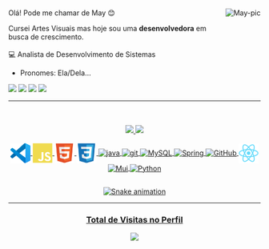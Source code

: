 ### 
  <img align="right" alt="May-pic" height="150" src="https://media.discordapp.net/attachments/710838033724735530/893841618585649162/Webp.net-gifmaker-1.gif">
Olá! Pode me chamar de May 😊

Cursei Artes Visuais mas hoje sou uma <b>desenvolvedora</b> em busca de crescimento. 
<br><br>
💻 Analista de Desenvolvimento de Sistemas  
- Pronomes: Ela/Dela...

<div>   
 
 <!-- <a href="https://instagram.com/maiurysousa" target="_blank"><img src="https://img.shields.io/badge/Instagram-E4405F?style=for-the-badge&logo=instagram&logoColor=white" target="_blank"></a>-->
  <a href = "mailto:maiuryprogramando@gmail.com"><img src="https://img.shields.io/badge/Gmail-D14836?style=for-the-badge&logo=gmail&logoColor=white" target="_blank"></a>
  <a href="https://www.linkedin.com/in/maiury-sousa/" target="_blank"><img src="https://img.shields.io/badge/-LinkedIn-%230077B5?style=for-the-badge&logo=linkedin&logoColor=white" target="_blank"></a> 
  <a href="https://codepen.io/maiurysousa"  target="_blank"><img src="https://img.shields.io/badge/Codepen-000000?style=for-the-badge&logo=codepen&logoColor=white"></a>
  <a><img src="https://img.shields.io/badge/Discord-7289DA?style=for-the-badge&logo=discord&logoColor=white" target="_blank"></a> 
 
</div>

<hr>

<br>
<br> 
 
<!--![Anurag's GitHub stats](https://github-readme-stats.vercel.app/api?username=maiurysousa&show_icons=true&theme=dracula ) <!--![Top Langs](https://github-readme-stats.vercel.app/api/top-langs/?username=maiurysousa&layout=compact&theme=dracula)--> <!--![Top Langs](img height="130em"  https://github-readme-stats.vercel.app/api/top-langs/?username=maiurysousa&layout=compact&langs_count=7&theme=dracula) -->
 
<div align="center" style="display: inline_block">
 
  <a href="https://github.com/maiurysousa">
 
  <img height="132em"  src="https://github-readme-stats.vercel.app/api?username=maiurysousa&show_icons=true&theme=dracula&include_all_commits=true&count_private=true"/>
  <img height="132em" src="https://github-readme-stats.vercel.app/api/top-langs/?username=maiurysousa&layout=compact&langs_count=7&theme=dracula"/>
   
</div>
  
<div align="center" style="display: inline_block"><br>
 
  <img align="center" alt="VScode" height="40px" src="https://raw.githubusercontent.com/github/explore/80688e429a7d4ef2fca1e82350fe8e3517d3494d/topics/visual-studio-code/visual-studio-code.png" />
  <img align="center" alt="May-Js" height="40"  src="https://raw.githubusercontent.com/devicons/devicon/master/icons/javascript/javascript-plain.svg">
  <img align="center" alt="May-HTML" height="40"  src="https://raw.githubusercontent.com/devicons/devicon/master/icons/html5/html5-original.svg">
  <img align="center" alt="May-CSS" height="40"  src="https://raw.githubusercontent.com/devicons/devicon/master/icons/css3/css3-original.svg">
  <img align="center" alt="java" height="40" src="https://cdn-icons-png.flaticon.com/512/226/226777.png" /> 
  <img align="center" alt="git" height="40" src="https://www.vectorlogo.zone/logos/git-scm/git-scm-icon.svg" /> 
  <img align="center" alt="MySQL" height="40px" src="https://cdn-icons-png.flaticon.com/512/528/528260.png" />
  <img align="center" alt="Spring" height="40px" src="https://www.vectorlogo.zone/logos/springio/springio-icon.svg"/> 
  <img align="center" alt="GitHub" height="40px" src="https://cdn-icons-png.flaticon.com/512/733/733553.png"/>
  <img align="center" alt="React" height="40px" src="https://raw.githubusercontent.com/devicons/devicon/master/icons/react/react-original.svg">
  <img align="center" alt="Mui" height="40" src="https://cdn.jsdelivr.net/gh/devicons/devicon/icons/materialui/materialui-original.svg" />
  <img align="center" alt="Python" height="40" src="https://cdn.picpng.com/logo/language-logo-python-44976.png" />

  ##
  
<div>  
  
 ![Snake animation](https://github.com/maiurysousa/maiurysousa/blob/output/github-contribution-grid-snake.svg) 

  </div>
  
 <hr>
  
<h3><p align="center">Total de Visitas no Perfil</p>
<p align="center">
    <img alingn="center" src="https://profile-counter.glitch.me/maiurysousa/count.svg"/>
</p>
  
